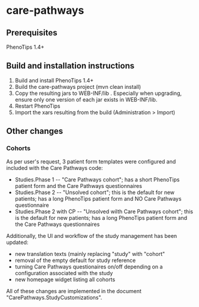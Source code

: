 # care-pathways

## Prerequisites

PhenoTips 1.4+

## Build and installation instructions
1. Build and install PhenoTips 1.4+
1. Build the care-pathways project (mvn clean install)
1. Copy the resulting jars to WEB-INF/lib . Especially when upgrading, ensure only one version of each jar exists in WEB-INF/lib.
1. Restart PhenoTips
1. Import the xars resulting from the build (Administration > Import)

## Other changes
### Cohorts

As per user's request, 3 patient form templates were configured and included with the Care Pathways code:
* Studies.Phase 1 -- "Care Pathways cohort"; has a short PhenoTips patient form and the Care Pathways questionnaires
* Studies.Phase 2 -- "Unsolved cohort"; this is the default for new patients; has a long PhenoTips patient form and NO Care Pathways questionnaire
* Studies.Phase 2 with CP -- "Unsolved wilth Care Pathways cohort"; this is the default for new patients; has a long PhenoTips patient form and the Care Pathways questionnaires

Additionally, the UI and workflow of the study management has been updated:
- new translation texts (mainly replacing "study" with "cohort"
- removal of the empty default for study reference
- turning Care Pathways questionaires on/off depending on a configuration associated with the study
- new homepage widget listing all cohorts

All of these changes are implemented in the document "CarePathways.StudyCustomizations".
